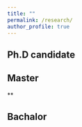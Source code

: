 ```yaml
---
title: ""
permalink: /research/
author_profile: true
---
```


## Ph.D candidate

## Master

**
## Bachalor
